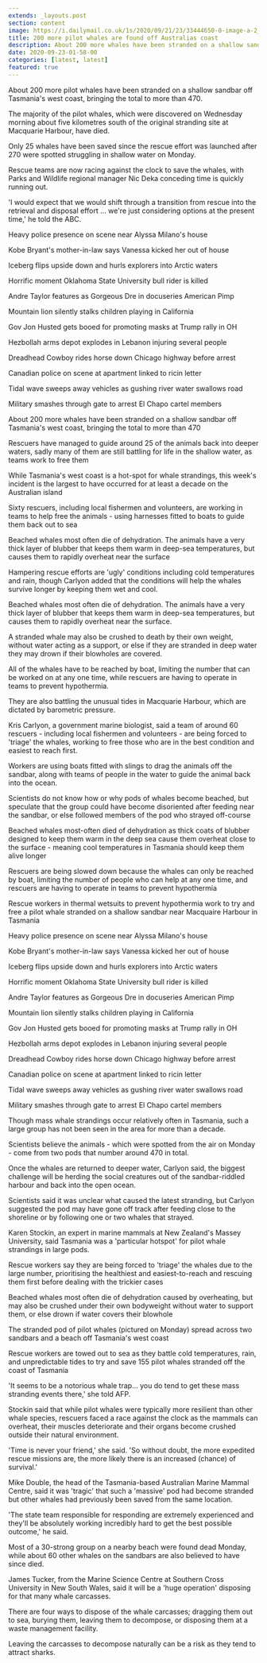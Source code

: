 ```yaml
---
extends: _layouts.post
section: content
image: https://i.dailymail.co.uk/1s/2020/09/21/23/33444650-0-image-a-2_1600726610837.jpg 
title: 200 more pilot whales are found off Australias coast 
description: About 200 more whales have been stranded on a shallow sandbar off Tasmanias west coast, bringing the total to more than 470. 
date: 2020-09-23-01-58-00 
categories: [latest, latest] 
featured: true 
--- 
```

About 200 more pilot whales have been stranded on a shallow sandbar off Tasmania's west coast, bringing the total to more than 470.

The majority of the pilot whales, which were discovered on Wednesday morning about five kilometres south of the original stranding site at Macquarie Harbour, have died. 

Only 25 whales have been saved since the rescue effort was launched after 270 were spotted struggling in shallow water on Monday. 

Rescue teams are now racing against the clock to save the whales, with Parks and Wildlife regional manager Nic Deka conceding time is quickly running out. 

'I would expect that we would shift through a transition from rescue into the retrieval and disposal effort … we're just considering options at the present time,' he told the ABC.    

Heavy police presence on scene near Alyssa Milano's house

Kobe Bryant's mother-in-law says Vanessa kicked her out of house

Iceberg flips upside down and hurls explorers into Arctic waters

Horrific moment Oklahoma State University bull rider is killed

Andre Taylor features as Gorgeous Dre in docuseries American Pimp

Mountain lion silently stalks children playing in California

Gov Jon Husted gets booed for promoting masks at Trump rally in OH

Hezbollah arms depot explodes in Lebanon injuring several people

Dreadhead Cowboy rides horse down Chicago highway before arrest

Canadian police on scene at apartment linked to ricin letter

Tidal wave sweeps away vehicles as gushing river water swallows road

Military smashes through gate to arrest El Chapo cartel members

About 200 more whales have been stranded on a shallow sandbar off Tasmania's west coast, bringing the total to more than 470 

Rescuers have managed to guide around 25 of the animals back into deeper waters, sadly many of them are still battling for life in the shallow water, as teams work to free them

While Tasmania's west coast is a hot-spot for whale strandings, this week's incident is the largest to have occurred for at least a decade on the Australian island

Sixty rescuers, including local fishermen and volunteers, are working in teams to help free the animals - using harnesses fitted to boats to guide them back out to sea

Beached whales most often die of dehydration. The animals have a very thick layer of blubber that keeps them warm in deep-sea temperatures, but causes them to rapidly overheat near the surface 

Hampering rescue efforts are 'ugly' conditions including cold temperatures and rain, though Carlyon added that the conditions will help the whales survive longer by keeping them wet and cool. 

Beached whales most often die of dehydration. The animals have a very thick layer of blubber that keeps them warm in deep-sea temperatures, but causes them to rapidly overheat near the surface.

A stranded whale may also be crushed to death by their own weight, without water acting as a support, or else if they are stranded in deep water they may drown if their blowholes are covered.

All of the whales have to be reached by boat, limiting the number that can be worked on at any one time, while rescuers are having to operate in teams to prevent hypothermia.

They are also battling the unusual tides in Macquarie Harbour, which are dictated by barometric pressure. 

Kris Carlyon, a government marine biologist, said a team of around 60 rescuers - including local fishermen and volunteers - are being forced to 'triage' the whales, working to free those who are in the best condition and easiest to reach first.

Workers are using boats fitted with slings to drag the animals off the sandbar, along with teams of people in the water to guide the animal back into the ocean. 

Scientists do not know how or why pods of whales become beached, but speculate that the group could have become disoriented after feeding near the sandbar, or else followed members of the pod who strayed off-course 

Beached whales most-often died of dehydration as thick coats of blubber designed to keep them warm in the deep sea cause them overheat close to the surface - meaning cool temperatures in Tasmania should keep them alive longer

Rescuers are being slowed down because the whales can only be reached by boat, limiting the number of people who can help at any one time, and rescuers are having to operate in teams to prevent hypothermia

Rescue workers in thermal wetsuits to prevent hypothermia work to try and free a pilot whale stranded on a shallow sandbar near Macquaire Harbour in Tasmania

Heavy police presence on scene near Alyssa Milano's house

Kobe Bryant's mother-in-law says Vanessa kicked her out of house

Iceberg flips upside down and hurls explorers into Arctic waters

Horrific moment Oklahoma State University bull rider is killed

Andre Taylor features as Gorgeous Dre in docuseries American Pimp

Mountain lion silently stalks children playing in California

Gov Jon Husted gets booed for promoting masks at Trump rally in OH

Hezbollah arms depot explodes in Lebanon injuring several people

Dreadhead Cowboy rides horse down Chicago highway before arrest

Canadian police on scene at apartment linked to ricin letter

Tidal wave sweeps away vehicles as gushing river water swallows road

Military smashes through gate to arrest El Chapo cartel members

Though mass whale strandings occur relatively often in Tasmania, such a large group has not been seen in the area for more than a decade. 

Scientists believe the animals - which were spotted from the air on Monday - come from two pods that number around 470 in total.

Once the whales are returned to deeper water, Carlyon said, the biggest challenge will be herding the social creatures out of the sandbar-riddled harbour and back into the open ocean.

Scientists said it was unclear what caused the latest stranding, but Carlyon suggested the pod may have gone off track after feeding close to the shoreline or by following one or two whales that strayed.

Karen Stockin, an expert in marine mammals at New Zealand's Massey University, said Tasmania was a 'particular hotspot' for pilot whale strandings in large pods. 

Rescue workers say they are being forced to 'triage' the whales due to the large number, prioritising the healthiest and easiest-to-reach and rescuing them first before dealing with the trickier cases

Beached whales most often die of dehydration caused by overheating, but may also be crushed under their own bodyweight without water to support them, or else drown if water covers their blowhole



The stranded pod of pilot whales (pictured on Monday) spread across two sandbars and a beach off Tasmania's west coast

Rescue workers are towed out to sea as they battle cold temperatures, rain, and unpredictable tides to try and save 155 pilot whales stranded off the coast of Tasmania

'It seems to be a notorious whale trap... you do tend to get these mass stranding events there,' she told AFP.

Stockin said that while pilot whales were typically more resilient than other whale species, rescuers faced a race against the clock as the mammals can overheat, their muscles deteriorate and their organs become crushed outside their natural environment.

'Time is never your friend,' she said. 'So without doubt, the more expedited rescue missions are, the more likely there is an increased (chance) of survival.'

Mike Double, the head of the Tasmania-based Australian Marine Mammal Centre, said it was 'tragic' that such a 'massive' pod had become stranded but other whales had previously been saved from the same location.

'The state team responsible for responding are extremely experienced and they'll be absolutely working incredibly hard to get the best possible outcome,' he said. 

Most of a 30-strong group on a nearby beach were found dead Monday, while about 60 other whales on the sandbars are also believed to have since died.

James Tucker, from the Marine Science Centre at Southern Cross University in New South Wales, said it will be a 'huge operation' disposing for that many whale carcasses.

There are four ways to dispose of the whale carcasses; dragging them out to sea, burying them, leaving them to decompose, or disposing them at a waste management facility. 

Leaving the carcasses to decompose naturally can be a risk as they tend to attract sharks.

